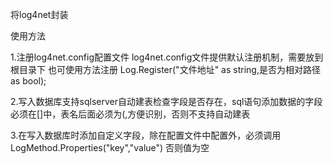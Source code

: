 将log4net封装

使用方法

1.注册log4net.config配置文件
	log4net.config文件提供默认注册机制，需要放到根目录下
	也可使用方法注册 Log.Register("文件地址" as string,是否为相对路径 as bool);
	
2.写入数据库支持sqlserver自动建表检查字段是否存在，sql语句添加数据的字段必须在[]中，表名后面必须为(,方便识别，否则不支持自动建表

3.在写入数据库时添加自定义字段，除在配置文件中配置外，必须调用LogMethod.Properties("key","value") 否则值为空